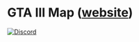 # GTA III Map ([website](https://jeanropke.github.io/GTA3Map/))
[![Discord](https://img.shields.io/discord/631510938016677889?label=discord)](https://discord.gg/HkU6ugT)


